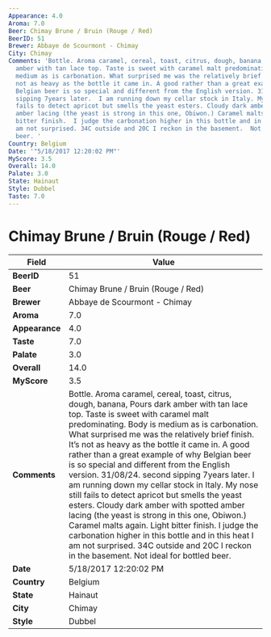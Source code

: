 ```yaml
---
Appearance: 4.0
Aroma: 7.0
Beer: Chimay Brune / Bruin (Rouge / Red)
BeerID: 51
Brewer: Abbaye de Scourmont - Chimay
City: Chimay
Comments: 'Bottle. Aroma caramel, cereal, toast, citrus, dough, banana, Pours dark
  amber with tan lace top. Taste is sweet with caramel malt predominating. Body is
  medium as is carbonation. What surprised me was the relatively brief finish. It’s
  not as heavy as the bottle it came in. A good rather than a great example of why
  Belgian beer is so special and different from the English version. 31/08/24. second
  sipping 7years later.  I am running down my cellar stock in Italy. My nose still
  fails to detect apricot but smells the yeast esters. Cloudy dark amber with spotted
  amber lacing (the yeast is strong in this one, Obiwon.) Caramel malts again.  Light
  bitter finish.  I judge the carbonation higher in this bottle and in this heat I
  am not surprised. 34C outside and 20C I reckon in the basement.  Not ideal for bottled
  beer. '
Country: Belgium
Date: '"5/18/2017 12:20:02 PM"'
MyScore: 3.5
Overall: 14.0
Palate: 3.0
State: Hainaut
Style: Dubbel
Taste: 7.0
---
```


# Chimay Brune / Bruin (Rouge / Red)

| Field         | Value |
|---------------|-------|
| **BeerID** | 51 |
| **Beer** | Chimay Brune / Bruin (Rouge / Red) |
| **Brewer** | Abbaye de Scourmont - Chimay |
| **Aroma** | 7.0 |
| **Appearance** | 4.0 |
| **Taste** | 7.0 |
| **Palate** | 3.0 |
| **Overall** | 14.0 |
| **MyScore** | 3.5 |
| **Comments** | Bottle. Aroma caramel, cereal, toast, citrus, dough, banana, Pours dark amber with tan lace top. Taste is sweet with caramel malt predominating. Body is medium as is carbonation. What surprised me was the relatively brief finish. It’s not as heavy as the bottle it came in. A good rather than a great example of why Belgian beer is so special and different from the English version. 31/08/24. second sipping 7years later.  I am running down my cellar stock in Italy. My nose still fails to detect apricot but smells the yeast esters. Cloudy dark amber with spotted amber lacing (the yeast is strong in this one, Obiwon.) Caramel malts again.  Light bitter finish.  I judge the carbonation higher in this bottle and in this heat I am not surprised. 34C outside and 20C I reckon in the basement.  Not ideal for bottled beer.  |
| **Date** | 5/18/2017 12:20:02 PM |
| **Country** | Belgium |
| **State** | Hainaut |
| **City** | Chimay |
| **Style** | Dubbel |
